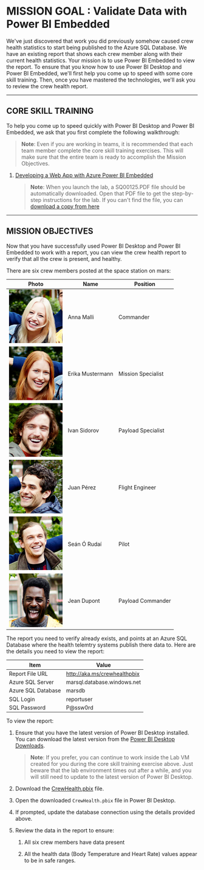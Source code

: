# MISSION GOAL : Validate Data with Power BI Embedded

We've just discovered that work you did previously somehow caused crew health statistics to start being published to the Azure SQL Database. We have an existing report that shows each crew member along with their current health statistics. Your mission is to use Power BI Embedded to view the report.
To ensure that you know how to use Power BI Desktop and Power BI Embedded, we'll first help you come up to speed with some core skill training.  Then, once you have mastered the technologies, we'll ask you to review the crew health report. 
____

## CORE SKILL TRAINING

To help you come up to speed quickly with Power BI Desktop and Power BI Embedded, we ask that you first complete the following walkthrough:

> **Note**: Even if you are working in teams, it is recommended that each team member complete the core skill training exercises.  This will make sure that the entire team is ready to accomplish the Mission Objectives. 


1. <a target="_blank" href="https://vlabs.holsystems.com/vlabs/technet?eng=VLabs&auth=none&src=vlabs&altadd=true&labid=25796&lod=true">Developing a Web App with Azure Power BI Embedded</a>

    > **Note**: When you launch the lab, a SQ00125.PDF file should be automatically downloaded.  Open that PDF file to get the step-by-step instructions for the lab.  If you can't find the file, you can [download a copy from here](DevelopingAWebAppWithAzurePowerBIEmbedded.pdf) 

____

## MISSION OBJECTIVES

Now that you have successfully used Power BI Desktop and Power BI Embedded to work with a report, you can view the crew health report to verify that all the crew is present, and healthy. 

There are six crew members posted at the space station on mars:

| Photo | Name | Position | 
| --- | --- | --- |
| ![Anna Malli](images/AnnaMalli.jpg) | Anna Malli | Commander | 
| ![Erika Mustermann](images/ErikaMustermann.jpg) | Erika Mustermann | Mission Specialist |
| ![Ivan Sidorov](images/IvanSidorov.jpg) |Ivan Sidorov | Payload Specialist |
| ![Juan Pérez](images/JuanPerez.jpg) | Juan Pérez | Flight Engineer |
| ![Seán Ó Rudaí](images/SeanORudai.jpg) | Seán Ó Rudaí | Pilot |
| ![Jean Dupont](images/JeanDupont.jpg) | Jean Dupont | Payload Commander |

The report you need to verify already exists, and points at an Azure SQL Database where the health telemtry systems publish there data to.  Here are the details you need to view the report:

| Item | Value |
| --- | --- |
| Report File URL | <a target="_blank" href="http://aka.ms/crewhealthpbix">http://aka.ms/crewhealthpbix</a> |
| Azure SQL Server | marsql.database.windows.net |
| Azure SQL Database | marsdb |
| SQL Login | reportuser |
| SQL Password | P@ssw0rd |

To view the report:

1. Ensure that you have the latest version of Power BI Desktop installed.  You can download the latest version from the <a target="_blank" href="https://powerbi.microsoft.com/en-us/desktop/">Power BI Desktop Downloads</a>.

    > **Note**: If you prefer, you can continue to work inside the Lab VM created for you during the core skill training exercise above.  Just beware that the lab environment times out after a while, and you will still need to update to the latest version of Power BI Desktop.

1. Download the <a target="_blank" href="http://aka.ms/crewhealthpbix">CrewHealth.pbix</a> file.

1. Open the downloaded `CrewHealth.pbix` file in Power BI Desktop.

1. If prompted, update the database connection using the details provided above.

1. Review the data in the report to ensure:

    1. All six crew members have data present

    1. All the health data (Body Temperature and Heart Rate) values appear to be in safe ranges.
